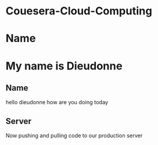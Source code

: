 # Couesera-Cloud-Computing
# Name
# My name is Dieudonne
## Name 
hello dieudonne how are you doing today


## Server 

Now pushing and pulling code to our production server


